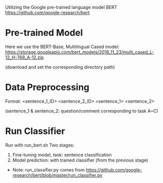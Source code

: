 Utilizing the Google pre-trained language model BERT
https://github.com/google-research/bert

# Pre-trained Model
Here we use the BERT-Base, Multilingual Cased model: 
https://storage.googleapis.com/bert_models/2018_11_23/multi_cased_L-12_H-768_A-12.zip


(download and set the corresponding directory path)

# Data Preprocessing
Format: <label> <sentence_1_ID> <sentence_2_ID> <sentence_1> <sentence_2>


(sentence_1 & sentence_2: question/comment corresponding to task A~C)

# Run Classifier
Run with run_bert.sh
Two stages:
1. Fine-tuning model, task: sentence classification
2. Model prediction: with trained classifier (from the previous stage)

* Note: run_classifier.py  comes from  https://github.com/google-research/bert/blob/master/run_classifier.py
